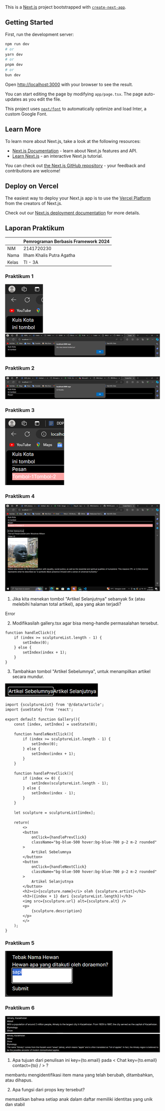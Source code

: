 This is a [Next.js](https://nextjs.org/) project bootstrapped with [`create-next-app`](https://github.com/vercel/next.js/tree/canary/packages/create-next-app).

## Getting Started

First, run the development server:

```bash
npm run dev
# or
yarn dev
# or
pnpm dev
# or
bun dev
```

Open [http://localhost:3000](http://localhost:3000) with your browser to see the result.

You can start editing the page by modifying `app/page.tsx`. The page auto-updates as you edit the file.

This project uses [`next/font`](https://nextjs.org/docs/basic-features/font-optimization) to automatically optimize and load Inter, a custom Google Font.

## Learn More

To learn more about Next.js, take a look at the following resources:

- [Next.js Documentation](https://nextjs.org/docs) - learn about Next.js features and API.
- [Learn Next.js](https://nextjs.org/learn) - an interactive Next.js tutorial.

You can check out [the Next.js GitHub repository](https://github.com/vercel/next.js/) - your feedback and contributions are welcome!

## Deploy on Vercel

The easiest way to deploy your Next.js app is to use the [Vercel Platform](https://vercel.com/new?utm_medium=default-template&filter=next.js&utm_source=create-next-app&utm_campaign=create-next-app-readme) from the creators of Next.js.

Check out our [Next.js deployment documentation](https://nextjs.org/docs/deployment) for more details.

## Laporan Praktikum

|  | Pemrograman Berbasis Framework 2024 |
|--|--|
| NIM |  2141720230 |
| Nama |  Ilham Khalis Putra Agatha |
| Kelas | TI - 3A |

### Praktikum 1

![Screenshot](assets-report/01.png)
![Screenshot](assets-report/02.png)

### Praktikum 2

![Screenshot](assets-report/03.png)

### Praktikum 3

![Screenshot](assets-report/04.png)

### Praktikum 4

![Screenshot](assets-report/05.png)

1. Jika kita menekan tombol "Artikel Selanjutnya" sebanyak 5x (atau melebihi halaman total artikel), apa yang akan terjadi?

Error

2. Modifikasilah gallery.tsx agar bisa meng-handle permasalahan tersebut.

```
function handleClick(){
    if (index >= sculptureList.length - 1) {
        setIndex(0);
    } else {
        setIndex(index + 1);
    }
}
```

3.  Tambahkan tombol "Artikel Sebelumnya", untuk menampilkan artikel secara mundur.

![Screenshot](assets-report/06.png)

```
import {sculptureList} from '@/data/article';
import {useState} from 'react';

export default function Gallery(){
    const [index, setIndex] = useState(0);

    function handleNextClick(){
        if (index >= sculptureList.length - 1) {
            setIndex(0);
        } else {
            setIndex(index + 1);
        }
    }

    function handlePrevClick(){
        if (index <= 0) {
            setIndex(sculptureList.length - 1);
        } else {
            setIndex(index - 1);
        }
    }

    let sculpture = sculptureList[index];

    return(
        <>
        <button 
            onClick={handlePrevClick}
            className="bg-blue-500 hover:bg-blue-700 p-2 m-2 rounded"
        >
            Artikel Sebelumnya
        </button>
        <button 
            onClick={handleNextClick}
            className="bg-blue-500 hover:bg-blue-700 p-2 m-2 rounded"
        >
            Artikel Selanjutnya
        </button>
        <h2><i>{sculpture.name}</i> oleh {sculpture.artist}</h2>
        <h3>({index + 1} dari {sculptureList.length})</h3>
        <img src={sculpture.url} alt={sculpture.alt} />
        <p>
            {sculpture.description}
        </p>
        </>
    );
}
```

### Praktikum 5

![Screenshot](assets-report/07.png)

### Praktikum 6

![Screenshot](assets-report/08.png)
![Screenshot](assets-report/09.png)

1. Apa tujuan dari penulisan ini key={to.email} pada < Chat key={to.email} contact={to} / > ?

membantu mengidentifikasi item mana yang telah berubah, ditambahkan, atau dihapus.

2. Apa fungsi dari props key tersebut?

memastikan bahwa setiap anak dalam daftar memiliki identitas yang unik dan stabil